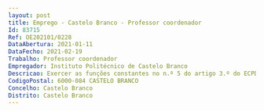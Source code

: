 ```yaml
--- 
layout: post
title: Emprego - Castelo Branco - Professor coordenador
Id: 83715
Ref: OE202101/0228
DataAbertura: 2021-01-11
DataFecho: 2021-02-19
Trabalho: Professor coordenador
Empregador: Instituto Politécnico de Castelo Branco
Descricao: Exercer as funções constantes no n.º 5 do artigo 3.º do ECPDESP, cabendo lhe a remuneração prevista no sistema retributivo do pessoal docente do ensino superior politécnico.
CodigoPostal: 6000-084 CASTELO BRANCO
Concelho: Castelo Branco
Distrito: Castelo Branco
--- 
```

